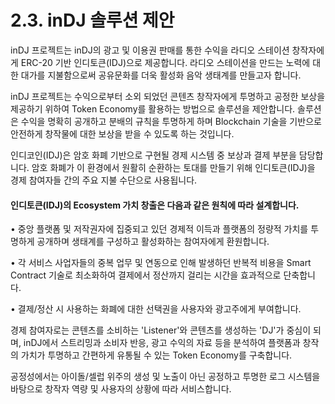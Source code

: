 # 2.3. inDJ 솔루션 제안

inDJ 프로젝트는 inDJ의 광고 및 이용권 판매를 통한 수익을 라디오 스테이션 창작자에게 ERC-20 기반 인디토큰(IDJ)으로 제공합니다. 라디오 스테이션을 만드는 노력에 대한 대가를 지불함으로써 공유문화를 더욱 활성화 음악 생태계를 만들고자 합니다.

inDJ 프로젝트는 수익으로부터 소외 되었던 콘텐츠 창작자에게 투명하고 공정한 보상을 제공하기 위하여 Token  Economy를 활용하는 방법으로 솔루션을 제안합니다. 솔루션은 수익을 명확히 공개하고 분배의 규칙을 투명하게 하며 Blockchain 기술을 기반으로  안전하게 창작물에 대한 보상을 받을 수 있도록 하는 것입니다.&#x20;

인디코인(IDJ)은 암호 화폐 기반으로 구현될 경제 시스템 중 보상과 결제 부분을 담당합니다. 암호 화폐가 이 환경에서 원활히 순환하는 토대를 만들기 위해 인디토큰(IDJ)을 경제 참여자들 간의 주요 지불 수단으로 사용됩니다.&#x20;

#### 인디토큰(IDJ)의 Ecosystem 가치 창출은 다음과 같은 원칙에 따라 설계합니다.

• 중앙 플랫폼 및 저작권자에 집중되고 있던 경제적 이득과 플랫폼의 정량적 가치를 투명하게 공개하며 생태계를 구성하고 활성화하는 참여자에게 환원합니다.

• 각 서비스 사업자들의 중복 업무 및 연동으로 인해 발생하던 반복적 비용을 Smart Contract 기술로 최소화하여 결제에서 정산까지 걸리는 시간을 효과적으로 단축합니다.&#x20;

• 결제/정산 시 사용하는 화폐에 대한 선택권을 사용자와 광고주에게 부여합니다.

경제 참여자로는 콘텐츠를 소비하는 'Listener'와 콘텐츠를 생성하는 'DJ'가 중심이 되며, inDJ에서 스트리밍과 소비자 반응, 광고 수익의 자료 등을 분석하여 플랫폼과 창작의 가치가 투명하고 간편하게 유통될 수 있는  Token Economy를 구축합니다.

공정성에서는 아이돌/셀럽 위주의 생성 및 노출이 아닌 공정하고 투명한 로그 시스템을 바탕으로 창작자 역량 및 사용자의 상황에 따라 서비스합니다.

